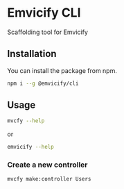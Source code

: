 # Emvicify CLI
Scaffolding tool for Emvicify

## Installation
You can install the package from npm.
```bash
npm i --g @emvicify/cli
```

## Usage
```bash
mvcfy --help
```
or
```bash
emvicify --help
```

### Create a new controller
```bash
mvcfy make:controller Users
```


